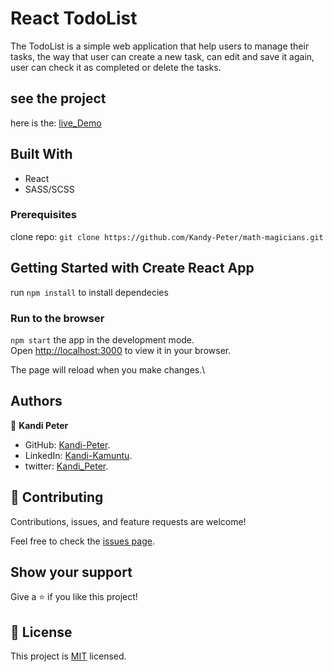 # React TodoList

The TodoList is a simple web application that help users to manage their tasks,
the way that user can create a new task, can edit and save it again, user can check it as completed
or delete the tasks.

## see the project
   here is the:  [live_Demo]()

## Built With

- React
- SASS/SCSS

### Prerequisites

clone repo: `git clone https://github.com/Kandy-Peter/math-magicians.git`

## Getting Started with Create React App

run `npm install` to install dependecies
### Run to the browser
 `npm start`
the app in the development mode.\
Open [http://localhost:3000](http://localhost:3000) to view it in your browser.

The page will reload when you make changes.\

## Authors

👤 **Kandi Peter**

- GitHub: [Kandi-Peter](https://github.com/Kandy-Peter).
- LinkedIn: [Kandi-Kamuntu](https://www.linkedin.com/in/kandi-peter-a49590212/).
- twitter: [Kandi_Peter](https://twitter.com/peter_kandy).

## 🤝 Contributing

Contributions, issues, and feature requests are welcome!

Feel free to check the [issues page](../../issues/).

## Show your support

Give a ⭐️ if you like this project!

## 📝 License

This project is [MIT](./MIT.md) licensed.

